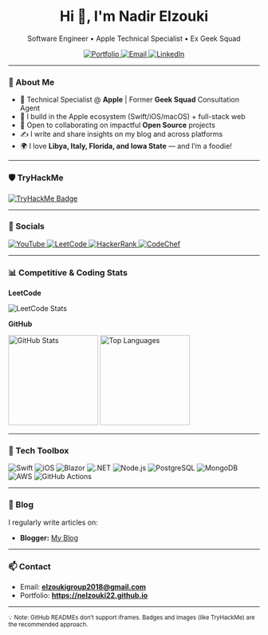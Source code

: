 <h1 align="center">Hi 👋, I'm Nadir Elzouki</h1>
<p align="center">
   Software Engineer  • Apple Technical Specialist • Ex Geek Squad
</p>

<p align="center">
  <a href="https://nelzouki22.github.io" target="_blank">
    <img alt="Portfolio" src="https://img.shields.io/badge/Portfolio-Visit-0A66C2?style=for-the-badge">
  </a>
  <a href="mailto:elzoukigroup2018@gmail.com" target="_blank">
    <img alt="Email" src="https://img.shields.io/badge/Email-Contact-red?style=for-the-badge">
  </a>
  <a href="https://www.linkedin.com/in/nadir-elzouki-40679a1a9/" target="_blank">
    <img alt="LinkedIn" src="https://img.shields.io/badge/LinkedIn-Profile-0077B5?style=for-the-badge&logo=linkedin&logoColor=white">
  </a>
</p>

---

### 🚀 About Me
- 💼 Technical Specialist @ **Apple** | Former **Geek Squad** Consultation Agent  
- 🧠 I build in the Apple ecosystem (Swift/iOS/macOS) + full-stack web  
- 🤝 Open to collaborating on impactful **Open Source** projects  
- ✍️ I write and share insights on my blog and across platforms  
- 🌍 I love **Libya, Italy, Florida, and Iowa State** — and I’m a foodie!  

---

### 🛡️ TryHackMe
<p>
  <a href="https://tryhackme.com/p/elzoukigroup2018" target="_blank">
    <img src="https://tryhackme-badges.s3.amazonaws.com/elzoukigroup2018.png" alt="TryHackMe Badge" />
  </a>
</p>

---

### 🔗 Socials
<p>
  <a href="https://www.youtube.com/@nadirelzouki4529" target="_blank">
    <img src="https://img.shields.io/badge/YouTube-Channel-FF0000?style=for-the-badge&logo=youtube&logoColor=white" alt="YouTube" />
  </a>
  <a href="https://leetcode.com/elzoukigroup2018/" target="_blank">
    <img src="https://img.shields.io/badge/LeetCode-Profile-FFA116?style=for-the-badge&logo=leetcode&logoColor=white" alt="LeetCode" />
  </a>
  <a href="https://www.hackerrank.com/elzoukigroup2018" target="_blank">
    <img src="https://img.shields.io/badge/HackerRank-Profile-2EC866?style=for-the-badge&logo=hackerrank&logoColor=white" alt="HackerRank" />
  </a>
  <a href="https://www.codechef.com/users/zac_20201975" target="_blank">
    <img src="https://img.shields.io/badge/CodeChef-Profile-5B4638?style=for-the-badge&logo=codechef&logoColor=white" alt="CodeChef" />
  </a>
</p>

---

### 📊 Competitive & Coding Stats
**LeetCode**
<p>
  <img src="https://leetcard.jacoblin.cool/elzoukigroup2018?theme=dark&font=Abel&ext=contest" alt="LeetCode Stats" />
</p>

**GitHub**
<div>
  <img height="180em" src="https://github-readme-stats.vercel.app/api?username=Nelzouki22&show_icons=true&theme=dark" alt="GitHub Stats" />
  <img height="180em" src="https://github-readme-stats.vercel.app/api/top-langs/?username=Nelzouki22&langs_count=8&theme=dark&layout=compact" alt="Top Languages" />
</div>

---

### 🧰 Tech Toolbox
<p>
  <img src="https://img.shields.io/badge/Swift-FA7343?style=for-the-badge&logo=swift&logoColor=white" alt="Swift" />
  <img src="https://img.shields.io/badge/iOS-000000?style=for-the-badge&logo=apple&logoColor=white" alt="iOS" />
  <img src="https://img.shields.io/badge/Blazor-512BD4?style=for-the-badge&logo=blazor&logoColor=white" alt="Blazor" />
  <img src="https://img.shields.io/badge/.NET-512BD4?style=for-the-badge&logo=dotnet&logoColor=white" alt=".NET" />
  <img src="https://img.shields.io/badge/Node.js-339933?style=for-the-badge&logo=nodedotjs&logoColor=white" alt="Node.js" />
  <img src="https://img.shields.io/badge/PostgreSQL-4169E1?style=for-the-badge&logo=postgresql&logoColor=white" alt="PostgreSQL" />
  <img src="https://img.shields.io/badge/MongoDB-47A248?style=for-the-badge&logo=mongodb&logoColor=white" alt="MongoDB" />
  <img src="https://img.shields.io/badge/AWS-232F3E?style=for-the-badge&logo=amazonaws&logoColor=white" alt="AWS" />
  <img src="https://img.shields.io/badge/GitHub_Actions-2088FF?style=for-the-badge&logo=githubactions&logoColor=white" alt="GitHub Actions" />
</p>

---

### 📝 Blog
I regularly write articles on:
- **Blogger:** <a href="https://www.blogger.com/blog/posts/6134043737437820566?hl=en&tab=jj" target="_blank">My Blog</a>

---

### 📫 Contact
- Email: **elzoukigroup2018@gmail.com**  
- Portfolio: **https://nelzouki22.github.io**

---

<sub>💡 Note: GitHub READMEs don’t support iframes. Badges and images (like TryHackMe) are the recommended approach.</sub>
